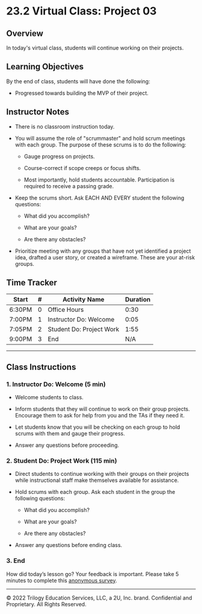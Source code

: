 # 23.2 Virtual Class: Project 03

## Overview

In today's virtual class, students will continue working on their projects.

## Learning Objectives

By the end of class, students will have done the following:

* Progressed towards building the MVP of their project.

## Instructor Notes

* There is no classroom instruction today.

* You will assume the role of "scrummaster" and hold scrum meetings with each group. The purpose of these scrums is to do the following:

  * Gauge progress on projects.

  * Course-correct if scope creeps or focus shifts.

  * Most importantly, hold students accountable. Participation is required to receive a passing grade.

* Keep the scrums short. Ask EACH AND EVERY student the following questions:

  * What did you accomplish?

  * What are your goals?

  * Are there any obstacles?

* Prioritize meeting with any groups that have not yet identified a project idea, drafted a user story, or created a wireframe. These are your at-risk groups.

## Time Tracker

| Start  | #   | Activity Name                | Duration |
| ------ | --- | ---------------------------- | -------- |
| 6:30PM | 0   | Office Hours                 | 0:30     |
| 7:00PM | 1   | Instructor Do: Welcome       | 0:05     |
| 7:05PM | 2   | Student Do: Project Work     | 1:55     |
| 9:00PM | 3   | End                          | N/A      |

---

## Class Instructions

### 1. Instructor Do: Welcome (5 min)

* Welcome students to class.

* Inform students that they will continue to work on their group projects. Encourage them to ask for help from you and the TAs if they need it.

* Let students know that you will be checking on each group to hold scrums with them and gauge their progress.

* Answer any questions before proceeding.

### 2. Student Do: Project Work (115 min)

* Direct students to continue working with their groups on their projects while instructional staff make themselves available for assistance.

* Hold scrums with each group. Ask each student in the group the following questions:

  * What did you accomplish?

  * What are your goals?

  * Are there any obstacles?

* Answer any questions before ending class.

### 3. End

How did today’s lesson go? Your feedback is important. Please take 5 minutes to complete this [anonymous survey](https://forms.gle/3LozVjherGH83aG17).

---
© 2022 Trilogy Education Services, LLC, a 2U, Inc. brand. Confidential and Proprietary. All Rights Reserved.
